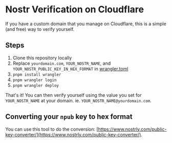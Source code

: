 # Nostr Verification on Cloudflare

If you have a custom domain that you manage on Cloudflare, this is a simple (and free) way to verify yourself.

## Steps

1. Clone this repository locally
2. Replace `yourdomain.com`, `YOUR_NOSTR_NAME`, and `YOUR_NOSTR_PUBLIC_KEY_IN_HEX_FORMAT` in [wrangler.toml](wrangler.toml)
3. `pnpm install wrangler`
4. `pnpm wrangler login`
5. `pnpm wrangler deploy`

That's it! You can then verify yourself using the value you set for `YOUR_NOSTR_NAME` at your domain. ie. `YOUR_NOSTR_NAME@yourdomain.com`.

## Converting your `npub` key to hex format

You can use this tool to do the conversion: [https://www.nostrly.com/public-key-converter/](https://www.nostrly.com/public-key-converter/).
